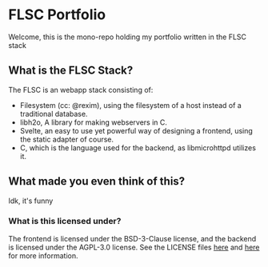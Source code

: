 # FLSC Portfolio

Welcome, this is the mono-repo holding my portfolio written in the FLSC stack

## What is the FLSC Stack?

The FLSC is an webapp stack consisting of:

- Filesystem (cc: @rexim), using the filesystem of a host instead of a traditional database.
- libh2o, A library for making webservers in C.
- Svelte, an easy to use yet powerful way of designing a frontend, using the static adapter of course.
- C, which is the language used for the backend, as libmicrohttpd utilizes it.

## What made you even think of this?

Idk, it's funny

### What is this licensed under?

The frontend is licensed under the BSD-3-Clause license, and the backend is licensed under the AGPL-3.0 license.
See the LICENSE files [here](LICENSE) and [here](https://github.com/h4rldev/toast/blob/main/LICENSE) for more information.
